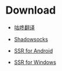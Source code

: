 # Download #
-   [咕咚翻译](https://fir.im/gdTranslater)

-   [Shadowsocks](http://shadowsocks.org/en/download/clients.html)

-   [SSR for Android](https://github.com/shadowsocksr/shadowsocksr-android/releases)

-   [SSR for Windows](https://github.com/shadowsocksr/shadowsocksr-csharp/releases)
